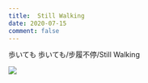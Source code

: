 ```yaml
---
title:  Still Walking
date: 2020-07-15
comment: false
---
```

歩いても 歩いても/步履不停/Still Walking


<img src="https://github.com/shangxwang/shangxwang.github.io/blob/master/github/%E6%AD%A5%E5%B1%A5%E4%B8%8D%E5%81%9C.jpg?raw=true"/>




